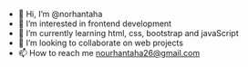 - 👋 Hi, I’m @norhantaha
- 👀 I’m interested in frontend development
- 🌱 I’m currently learning html, css, bootstrap and javaScript
- 💞️ I’m looking to collaborate on web projects
- 📫 How to reach me nourhantaha26@gmail.com

